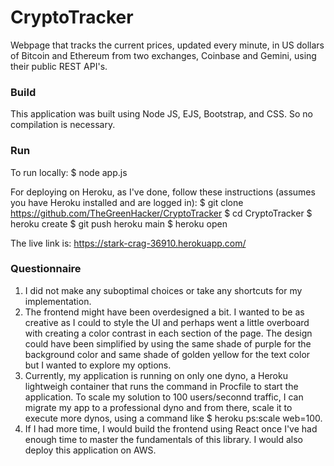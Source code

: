 # CryptoTracker
Webpage that tracks the current prices, updated every minute, in US dollars of Bitcoin and Ethereum from two exchanges, Coinbase and Gemini, using their public REST API's. 

### Build
This application was built using Node JS, EJS, Bootstrap, and CSS. So no compilation is necessary.

### Run
To run locally:
$ node app.js 

For deploying on Heroku, as I've done, follow these instructions (assumes you have Heroku installed and are logged in):
$ git clone https://github.com/TheGreenHacker/CryptoTracker
$ cd CryptoTracker
$ heroku create
$ git push heroku main
$ heroku open

The live link is: https://stark-crag-36910.herokuapp.com/

### Questionnaire
1. I did not make any suboptimal choices or take any shortcuts for my implementation.
2. The frontend might have been overdesigned a bit. I wanted to be as creative as I could to style the UI and perhaps went a little overboard with creating a color contrast in each section of the page. The design could have been simplified by using the same shade of purple for the background color and same shade of golden yellow for the text color but I wanted to explore my options.
3. Currently, my application is running on only one dyno, a Heroku lightweigh container that runs the command in Procfile to start the application. To scale my solution to 100 users/seconnd traffic, I can migrate my app to a professional dyno and from there, scale it to execute more dynos, using a command like $ heroku ps:scale web=100.
4. If I had more time, I would build the frontend using React once I've had enough time to master the fundamentals of this library. I would also deploy this application on AWS. 
